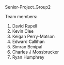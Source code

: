 Senior-Project_Group2

Team members:
1. David Rupell
2. Kevin Clee
3. Keigan Perry-Matson
4. Edward Callihan   
5. Simran Benipal
6. Charles J Mossbrucker
7. Ryan Humphrey
